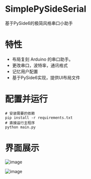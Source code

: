 # SimplePySideSerial
基于PySide6的极简风格串口小助手

# 特性
- 布局复刻 Arduino 的串口助手。
- 更改串口，波特率，通讯格式
- 记忆用户配置
- 基于PySide6实现，提供UI布局文件

# 配置并运行
    # 安装需要的依赖
    pip install -r requirements.txt
    # 直接运行主程序
    python main.py

# 界面展示
![image](https://user-images.githubusercontent.com/58870893/168204778-aae96234-ee2a-4085-a45d-94381707779a.png)

![image](https://user-images.githubusercontent.com/58870893/168204801-8e91e3d8-15b9-4ac0-bb8d-ef1c328b750b.png)
